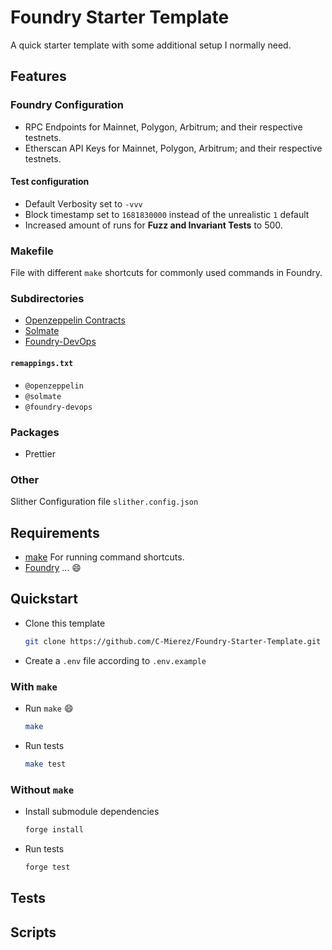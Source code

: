 # Foundry Starter Template

A quick starter template with some additional setup I normally need.

## Features

### Foundry Configuration

- RPC Endpoints for Mainnet, Polygon, Arbitrum; and their respective testnets.  
- Etherscan API Keys for Mainnet, Polygon, Arbitrum; and their respective testnets.

#### Test configuration
- Default Verbosity set to `-vvv`
- Block timestamp set to `1681830000` instead of the unrealistic `1` default
- Increased amount of runs for **Fuzz and Invariant Tests** to 500. 

### Makefile

File with different `make` shortcuts for commonly used commands in Foundry.

### Subdirectories
- [Openzeppelin Contracts](https://github.com/OpenZeppelin/openzeppelin-contracts)
- [Solmate](https://github.com/transmissions11/solmate)
- [Foundry-DevOps](https://github.com/ChainAccelOrg/foundry-devops)

#### `remappings.txt`
- `@openzeppelin`
- `@solmate`
- `@foundry-devops`

### Packages
- Prettier

### Other

Slither Configuration file `slither.config.json`

## Requirements

- [make](https://linux.die.net/man/1/make) For running command shortcuts.
- [Foundry](https://github.com/foundry-rs/foundry) ... 😄

## Quickstart

- Clone this template
    ```bash
    git clone https://github.com/C-Mierez/Foundry-Starter-Template.git
    ```
- Create a `.env` file according to `.env.example`

### With `make`
- Run `make` 😄
    ```bash
    make
    ```
- Run tests
    ```bash
    make test
    ```
### Without `make`
- Install submodule dependencies
  ```bash
  forge install
  ```
- Run tests
  ```bash
  forge test
  ```
## Tests

## Scripts